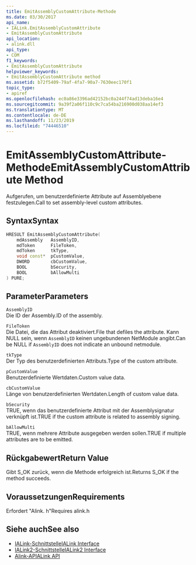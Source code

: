```yaml
---
title: EmitAssemblyCustomAttribute-Methode
ms.date: 03/30/2017
api_name:
- IALink.EmitAssemblyCustomAttribute
- EmitAssemblyCustomAttribute
api_location:
- alink.dll
api_type:
- COM
f1_keywords:
- EmitAssemblyCustomAttribute
helpviewer_keywords:
- EmitAssemblyCustomAttribute method
ms.assetid: b72f5409-79af-4fa7-90a7-7630eec170f1
topic_type:
- apiref
ms.openlocfilehash: ec0a86e3396ad42152bc0a244f74ad13deba16e4
ms.sourcegitcommit: 9a39f2a06f110c9c7ca54ba216900d038aa14ef3
ms.translationtype: MT
ms.contentlocale: de-DE
ms.lasthandoff: 11/23/2019
ms.locfileid: "74446510"
---
```

# <a name="emitassemblycustomattribute-method"></a><span data-ttu-id="de955-102">EmitAssemblyCustomAttribute-Methode</span><span class="sxs-lookup"><span data-stu-id="de955-102">EmitAssemblyCustomAttribute Method</span></span>
<span data-ttu-id="de955-103">Aufgerufen, um benutzerdefinierte Attribute auf Assemblyebene festzulegen.</span><span class="sxs-lookup"><span data-stu-id="de955-103">Call to set assembly-level custom attributes.</span></span>  
  
## <a name="syntax"></a><span data-ttu-id="de955-104">Syntax</span><span class="sxs-lookup"><span data-stu-id="de955-104">Syntax</span></span>  
  
```cpp  
HRESULT EmitAssemblyCustomAttribute(  
    mdAssembly   AssemblyID,  
    mdToken      FileToken,  
    mdToken      tkType,  
    void const*  pCustomValue,  
    DWORD        cbCustomValue,  
    BOOL         bSecurity,  
    BOOL         bAllowMulti  
) PURE;  
```  
  
## <a name="parameters"></a><span data-ttu-id="de955-105">Parameter</span><span class="sxs-lookup"><span data-stu-id="de955-105">Parameters</span></span>  
 `AssemblyID`  
 <span data-ttu-id="de955-106">Die ID der Assembly.</span><span class="sxs-lookup"><span data-stu-id="de955-106">ID of the assembly.</span></span>  
  
 `FileToken`  
 <span data-ttu-id="de955-107">Die Datei, die das Attribut deaktiviert.</span><span class="sxs-lookup"><span data-stu-id="de955-107">File that defiles the attribute.</span></span> <span data-ttu-id="de955-108">Kann NULL sein, wenn `AssemblyID` keinen ungebundenen NetModule angibt.</span><span class="sxs-lookup"><span data-stu-id="de955-108">Can be NULL if `AssemblyID` does not indicate an unbound netmodule.</span></span>  
  
 `tkType`  
 <span data-ttu-id="de955-109">Der Typ des benutzerdefinierten Attributs.</span><span class="sxs-lookup"><span data-stu-id="de955-109">Type of the custom attribute.</span></span>  
  
 `pCustomValue`  
 <span data-ttu-id="de955-110">Benutzerdefinierte Wertdaten.</span><span class="sxs-lookup"><span data-stu-id="de955-110">Custom value data.</span></span>  
  
 `cbCustomValue`  
 <span data-ttu-id="de955-111">Länge von benutzerdefinierten Wertdaten.</span><span class="sxs-lookup"><span data-stu-id="de955-111">Length of custom value data.</span></span>  
  
 `bSecurity`  
 <span data-ttu-id="de955-112">TRUE, wenn das benutzerdefinierte Attribut mit der Assemblysignatur verknüpft ist.</span><span class="sxs-lookup"><span data-stu-id="de955-112">TRUE if the custom attribute is related to assembly signing.</span></span>  
  
 `bAllowMulti`  
 <span data-ttu-id="de955-113">TRUE, wenn mehrere Attribute ausgegeben werden sollen.</span><span class="sxs-lookup"><span data-stu-id="de955-113">TRUE if multiple attributes are to be emitted.</span></span>  
  
## <a name="return-value"></a><span data-ttu-id="de955-114">Rückgabewert</span><span class="sxs-lookup"><span data-stu-id="de955-114">Return Value</span></span>  
 <span data-ttu-id="de955-115">Gibt S_OK zurück, wenn die Methode erfolgreich ist.</span><span class="sxs-lookup"><span data-stu-id="de955-115">Returns S_OK if the method succeeds.</span></span>  
  
## <a name="requirements"></a><span data-ttu-id="de955-116">Voraussetzungen</span><span class="sxs-lookup"><span data-stu-id="de955-116">Requirements</span></span>  
 <span data-ttu-id="de955-117">Erfordert "Alink. h"</span><span class="sxs-lookup"><span data-stu-id="de955-117">Requires alink.h</span></span>  
  
## <a name="see-also"></a><span data-ttu-id="de955-118">Siehe auch</span><span class="sxs-lookup"><span data-stu-id="de955-118">See also</span></span>

- [<span data-ttu-id="de955-119">IALink-Schnittstelle</span><span class="sxs-lookup"><span data-stu-id="de955-119">IALink Interface</span></span>](ialink-interface.md)
- [<span data-ttu-id="de955-120">IALink2-Schnittstelle</span><span class="sxs-lookup"><span data-stu-id="de955-120">IALink2 Interface</span></span>](ialink2-interface.md)
- [<span data-ttu-id="de955-121">Alink-API</span><span class="sxs-lookup"><span data-stu-id="de955-121">ALink API</span></span>](index.md)
